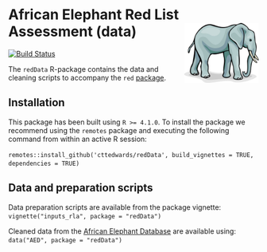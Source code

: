 African Elephant Red List Assessment (data)  <img src='african-elephant.jpg' align="right" height="120" />
===========================================
[![Build Status](https://app.travis-ci.com/cttedwards/redData.svg?token=oxZdiRsNesp8jgJE5pF3&branch=master)](https://app.travis-ci.com/cttedwards/redData)

The `redData` R-package contains the data and cleaning scripts to accompany the `red` [package](https://github.com/cttedwards/red).

## Installation
This package has been built using `R >= 4.1.0`. To install the package we recommend using the `remotes` package and executing the following command from within an active R session:

`remotes::install_github('cttedwards/redData', build_vignettes = TRUE, dependencies = TRUE)`

## Data and preparation scripts
Data preparation scripts are available from the package vignette:
`vignette("inputs_rla", package = "redData")`

Cleaned data from the [African Elephant Database](http://africanelephantdatabase.org/) are available using:
`data("AED", package = "redData")`

